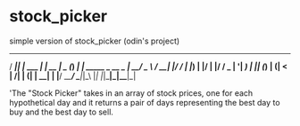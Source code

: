 # stock_picker
simple version of stock_picker (odin's project)
  ____  _             _      ____  _      _
 / ___|| |_ ___   ___| | __ |  _ \(_) ___| | _____ _ __
 \___ \| __/ _ \ / __| |/ / | |_) | |/ __| |/ / _ | '__|
  ___) | || (_) | (__|   <  |  __/| | (__|   |  __| |
 |____/ \__\___/ \___|_|\_\ |_|   |_|\___|_|\_\___|_| 
                                                              
'The "Stock Picker" takes in an array of stock prices, one for each hypothetical day and it returns a pair of days representing the best day to buy and the best day to sell.
